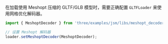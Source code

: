 在加载使用 Meshopt 压缩的 GLTF/GLB 模型时，需要正确配置 `GLTFLoader` 来使用网格优化解码器。
```js
import { MeshoptDecoder } from 'three/examples/jsm/libs/meshopt_decoder.module.js';

// 设置 Meshopt 解码器
loader.setMeshoptDecoder(MeshoptDecoder);
```
